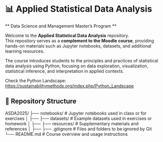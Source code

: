 # 📊 Applied Statistical Data Analysis  

** Data Science and Management Master’s Program **

Welcome to the **Applied Statistical Data Analysis** repository.  
This repository serves as a **complement to the Moodle course**, providing hands-on materials such as Jupyter notebooks, datasets, and additional learning resources.  

The course introduces students to the principles and practices of statistical data analysis using Python, focusing on data exploration, visualization, statistical inference, and interpretation in applied contexts.

Check the Python Landscape: https://sustainabilitymethods.org/index.php/Python_Landscape

## 📂 Repository Structure

ASDA2025/
├── notebooks/           # Jupyter notebooks used in class or for exercises
│   ├── 
├── datasets/            # Example datasets used in exercises or homework
│   ├── 
├── resources/           # Supplementary materials and references
│   ├── 
├── .gitignore           # Files and folders to be ignored by Git
└── README.md            # Course overview and usage instructions

